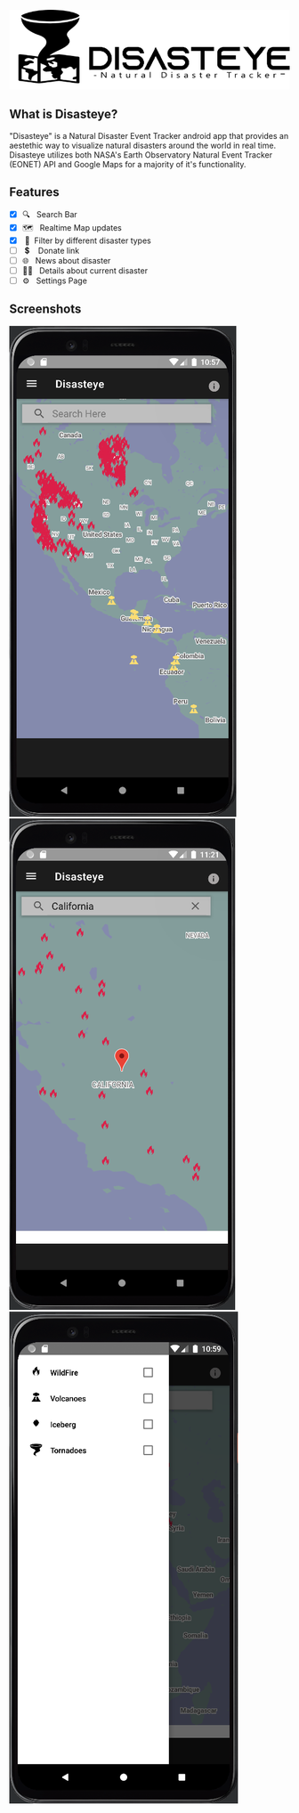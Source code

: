 
![](images/Disastye_Logo.png)

## What is Disasteye?
"Disasteye" is a Natural Disaster Event Tracker android app that provides an aestethic way to visualize natural disasters around the world in real time. Disasteye utilizes both NASA's Earth Observatory Natural Event Tracker (EONET) API and Google Maps for a majority of it's functionality. 

## Features
- [x] 🔍&nbsp;&nbsp;&nbsp;Search Bar
- [x] 🗺&nbsp;&nbsp;&nbsp;Realtime Map updates
- [x] &nbsp;🚩&nbsp;&nbsp;Filter by different disaster types
- [ ] &nbsp;💲&nbsp;&nbsp;&nbsp;&nbsp;Donate link
- [ ] 🌐&nbsp;&nbsp;&nbsp;News about disaster
- [ ] 🕵️‍♂️&nbsp;&nbsp;&nbsp;Details about current disaster
- [ ] ⚙&nbsp;&nbsp;&nbsp;Settings Page

## Screenshots
![](images/Disasteye_SS_1.png)![](images/Disasteye_SS_2.png)![](images/Disasteye_SS_3.png)
